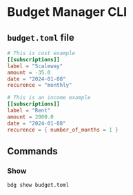 # Budget Manager CLI

## `budget.toml` file

```toml
# This is cost example
[[subscriptions]]
label = "Scaleway"
amount = -35.0
date = "2024-01-08"
recurence = "monthly"

# This is an income example
[[subscriptions]]
label = "Rent"
amount = 2000.0
date = "2024-01-08"
recurence = { number_of_months = 1 }
```

## Commands

### Show

```bash
bdg show budget.toml
```

